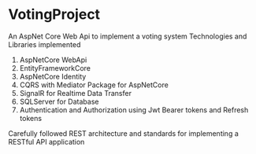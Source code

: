 # VotingProject
An AspNet Core Web Api to implement a voting system
Technologies and Libraries implemented
1. AspNetCore WebApi
2. EntityFrameworkCore
3. AspNetCore Identity
4. CQRS with Mediator Package for AspNetCore
5. SignalR for Realtime Data Transfer
6. SQLServer for Database
7. Authentication and Authorization using Jwt Bearer tokens and Refresh tokens

Carefully followed REST architecture and standards for implementing a RESTful API application

